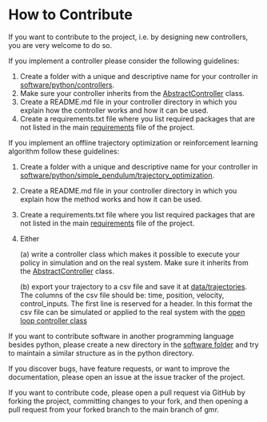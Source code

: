 # How to Contribute

If you want to contribute to the project, i.e. by designing new controllers, you are very welcome to do so.

If you implement a controller please consider the following guidelines:

1. Create a folder with a unique and descriptive name for your controller in [software/python/controllers](software/python/simple_pendulum/controllers).
2. Make sure your controller inherits from the [AbstractController](software/python/simple_pendulum/controllers/abstract_controller.py) class.
3. Create a README.md file in your controller directory in which you explain how the controller works and how it can be used.
4. Create a requirements.txt file where you list required packages that are not listed in the main [requirements](software/python/requirements.txt) file of the project.


If you implement an offline trajectory optimization or reinforcement learning algorithm follow these guidelines:

1. Create a folder with a unique and descriptive name for your controller in [software/python/simple_pendulum/trajectory_optimization](software/python/simple_pendulum/trajectory_optimization).
2. Create a README.md file in your controller directory in which you explain how the method works and how it can be used.
3. Create a requirements.txt file where you list required packages that are not listed in the main [requirements](software/python/requirements.txt) file of the project.
4. Either

    (a) write a controller class which makes it possible to execute your policy in simulation and on the real system. Make sure it  inherits from the [AbstractController](software/python/simple_pendulum/controllers/abstract_controller.py) class.

    (b) export your trajectory to a csv file and save it at [data/trajectories](data/trajectories). The columns of the csv file should be: time, position, velocity, control_inputs. The first line is reserved for a header. In this format the csv file can be simulated or applied to the real system with the [open loop controller class](software/python/simple_pendulum/controllers/open_loop/README.md)


If you want to contribute software in another programming language besides python, please create a new directory in the [software folder](software) and try to maintain a similar structure as in the python directory.

If you discover bugs, have feature requests, or want to improve the documentation, please open an issue at the issue tracker of the project.

If you want to contribute code, please open a pull request via GitHub by forking the project, committing changes to your fork, and then opening a pull request from your forked branch to the main branch of gmr.
